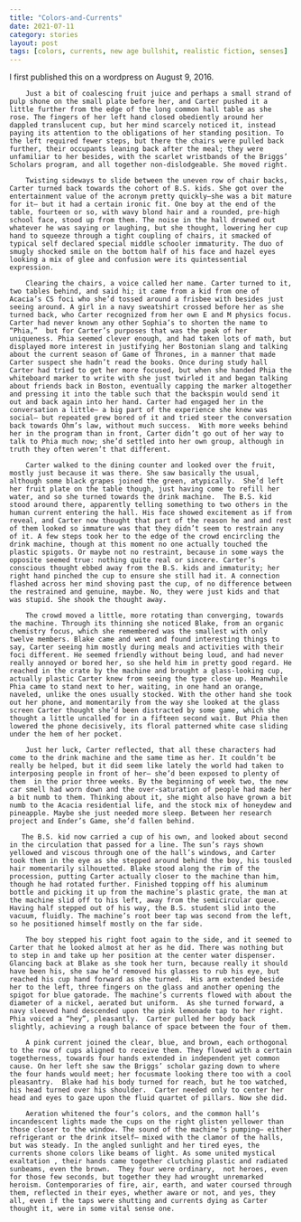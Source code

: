 ```yaml
---
title: "Colors-and-Currents"
date: 2021-07-11
category: stories
layout: post
tags: [colors, currents, new age bullshit, realistic fiction, senses]
---
```


I first published this on a wordpress on August 9, 2016. 

        Just a bit of coalescing fruit juice and perhaps a small strand of pulp shone on the small plate before her, and Carter pushed it a little further from the edge of the long common hall table as she rose. The fingers of her left hand closed obediently around her dappled translucent cup, but her mind scarcely noticed it, instead paying its attention to the obligations of her standing position. To the left required fewer steps, but there the chairs were pulled back further, their occupants leaning back after the meal; they were unfamiliar to her besides, with the scarlet wristbands of the Briggs’ Scholars program, and all together non-dislodgeable. She moved right.

        Twisting sideways to slide between the uneven row of chair backs, Carter turned back towards the cohort of B.S. kids. She got over the entertainment value of the acronym pretty quickly–she was a bit mature for it– but it had a certain ironic fit. One boy at the end of the table, fourteen or so, with wavy blond hair and a rounded, pre-high school face, stood up from them. The noise in the hall drowned out whatever he was saying or laughing, but she thought, lowering her cup hand to squeeze through a tight coupling of chairs, it smacked of typical self declared special middle schooler immaturity. The duo of smugly shocked smile on the bottom half of his face and hazel eyes looking a mix of glee and confusion were its quintessential expression.

        Clearing the chairs, a voice called her name. Carter turned to it, two tables behind, and said hi; it came from a kid from one of Acacia’s CS foci who she’d tossed around a frisbee with besides just seeing around. A girl in a navy sweatshirt crossed before her as she turned back, who Carter recognized from her own E and M physics focus.  Carter had never known any other Sophia’s to shorten the name to “Phia,”  but for Carter’s purposes that was the peak of her uniqueness. Phia seemed clever enough, and had taken lots of math, but displayed more interest in justifying her Bostonian slang and talking about the current season of Game of Thrones, in a manner that made Carter suspect she hadn’t read the books. Once during study hall Carter had tried to get her more focused, but when she handed Phia the whiteboard marker to write with she just twirled it and began talking about friends back in Boston, eventually capping the marker altogether and pressing it into the table such that the backspin would send it out and back again into her hand. Carter had engaged her in the conversation a little– a big part of the experience she knew was social– but repeated grew bored of it and tried steer the conversation back towards Ohm’s law, without much success.  With more weeks behind her in the program than in front, Carter didn’t go out of her way to talk to Phia much now; she’d settled into her own group, although in truth they often weren’t that different.

        Carter walked to the dining counter and looked over the fruit, mostly just because it was there. She saw basically the usual, although some black grapes joined the green, atypically.  She’d left her fruit plate on the table though, just having come to refill her water, and so she turned towards the drink machine.  The B.S. kid stood around there, apparently telling something to two others in the human current entering the hall. His face showed excitement as if from reveal, and Carter now thought that part of the reason he and and rest of them looked so immature was that they didn’t seem to restrain any of it. A few steps took her to the edge of the crowd encircling the drink machine, though at this moment no one actually touched the plastic spigots. Or maybe not no restraint, because in some ways the opposite seemed true: nothing quite real or sincere. Carter’s conscious thought ebbed away from the B.S. kids and immaturity; her right hand pinched the cup to ensure she still had it. A connection flashed across her mind shoving past the cup, of no difference between the restrained and genuine, maybe. No, they were just kids and that was stupid. She shook the thought away.

        The crowd moved a little, more rotating than converging, towards the machine. Through its thinning she noticed Blake, from an organic chemistry focus, which she remembered was the smallest with only twelve members. Blake came and went and found interesting things to say, Carter seeing him mostly during meals and activities with their foci different. He seemed friendly without being loud, and had never really annoyed or bored her, so she held him in pretty good regard. He reached in the crate by the machine and brought a glass-looking cup, actually plastic Carter knew from seeing the type close up. Meanwhile Phia came to stand next to her, waiting, in one hand an orange, naveled, unlike the ones usually stocked. With the other hand she took out her phone, and momentarily from the way she looked at the glass screen Carter thought she’d been distracted by some game, which she thought a little uncalled for in a fifteen second wait. But Phia then lowered the phone decisively, its floral patterned white case sliding under the hem of her pocket.

        Just her luck, Carter reflected, that all these characters had come to the drink machine and the same time as her. It couldn’t be really be helped, but it did seem like lately the world had taken to interposing people in front of her– she’d been exposed to plenty of them  in the prior three weeks. By the beginning of week two, the new car smell had worn down and the over-saturation of people had made her a bit numb to them. Thinking about it, she might also have grown a bit numb to the Acacia residential life, and the stock mix of honeydew and pineapple. Maybe she just needed more sleep. Between her research project and Ender’s Game, she’d fallen behind.

       The B.S. kid now carried a cup of his own, and looked about second in the circulation that passed for a line. The sun’s rays shown yellowed and viscous through one of the hall’s windows, and Carter took them in the eye as she stepped around behind the boy, his tousled hair momentarily silhouetted. Blake stood along the rim of the procession, putting Carter actually closer to the machine than him, though he had rotated further. Finished topping off his aluminum bottle and picking it up from the machine’s plastic grate, the man at the machine slid off to his left, away from the semicircular queue. Having half stepped out of his way, the B.S. student slid into the vacuum, fluidly. The machine’s root beer tap was second from the left, so he positioned himself mostly on the far side.

        The boy stepped his right foot again to the side, and it seemed to Carter that he looked almost at her as he did. There was nothing but to step in and take up her position at the center water dispenser. Glancing back at Blake as she took her turn, because really it should have been his, she saw he’d removed his glasses to rub his eye, but reached his cup hand forward as she turned.  His arm extended beside her to the left, three fingers on the glass and another opening the spigot for blue gatorade. The machine’s currents flowed with about the diameter of a nickel, aerated but uniform.  As she turned forward, a navy sleeved hand descended upon the pink lemonade tap to her right. Phia voiced a “hey”, pleasantly.  Carter pulled her body back slightly, achieving a rough balance of space between the four of them.

        A pink current joined the clear, blue, and brown, each orthogonal to the row of cups aligned to receive them. They flowed with a certain togetherness, towards four hands extended in independent yet common cause. On her left she saw the Briggs’ scholar gazing down to where the four hands would meet; her focusmate looking there too with a cool pleasantry.  Blake had his body turned for reach, but he too watched, his head turned over his shoulder.  Carter needed only to center her head and eyes to gaze upon the fluid quartet of pillars. Now she did.

        Aeration whitened the four’s colors, and the common hall’s incandescent lights made the cups on the right glisten yellower than those closer to the window. The sound of the machine’s pumping– either refrigerant or the drink itself– mixed with the clamor of the halls, but was steady. In the angled sunlight and her tired eyes, the currents shone colors like beams of light. As some united mystical exaltation , their hands came together clutching plastic and radiated sunbeams, even the brown.  They four were ordinary,  not heroes, even for those few seconds, but together they had wrought unremarked heroism. Contemporaries of fire, air, earth, and water coursed through them, reflected in their eyes, whether aware or not, and yes, they all, even if the taps were shutting and currents dying as Carter thought it, were in some vital sense one. 
